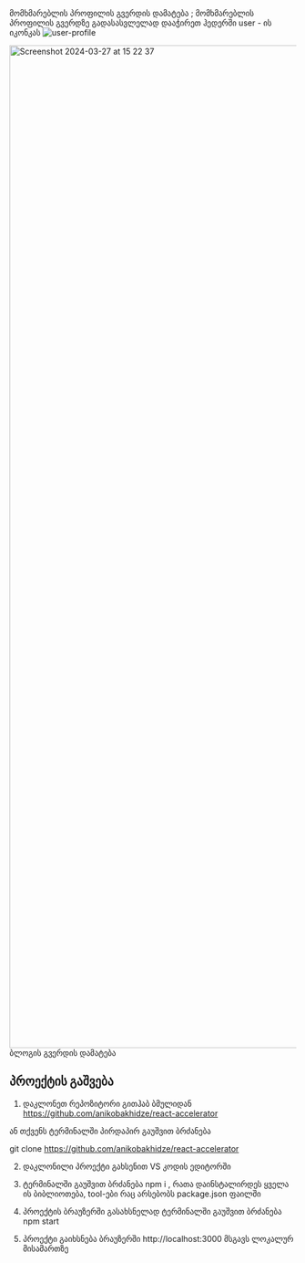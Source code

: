 მომხმარებლის პროფილის გვერდის  დამატება ; მომხმარებლის პროფილის გვერდზე გადასასვლელად დააჭირეთ ჰედერში user - ის იკონკას
![user-profile](https://github.com/anikobakhidze/react-accelerator/assets/80447919/4270ba41-1b0c-49f4-b448-60bf7b5bc033)


<img width="1758" alt="Screenshot 2024-03-27 at 15 22 37" src="https://github.com/anikobakhidze/react-accelerator/assets/80447919/3d616938-a169-45a8-a6b5-bcd35ddc15cc">
ბლოგის გვერდის დამატება

## პროექტის გაშვება

1. დაკლონეთ რეპოზიტორი გითჰაბ ბმულიდან
   https://github.com/anikobakhidze/react-accelerator

ან თქვენს ტერმინალში პირდაპირ გაუშვით ბრძანება

git clone https://github.com/anikobakhidze/react-accelerator

2. დაკლონილი პროექტი გახსენით VS კოდის ედიტორში

3. ტერმინალში გაუშვით ბრძანება npm i , რათა დაინსტალირდეს ყველა ის ბიბლიოთება, tool-ები რაც არსებობს package.json ფაილში

4. პროექტის ბრაუზერში გასახსნელად ტერმინალში გაუშვით ბრძანება npm start

5. პროექტი გაიხსნება ბრაუზერში http://localhost:3000 მსგავს ლოკალურ მისამართზე
